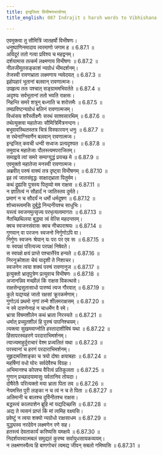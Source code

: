 ```yaml
---
title: इन्द्रजिता विभीषणभर्त्सनम्
title_english: 087 Indrajit s harsh words to Vibhishana

---
```

<div class="audioEmbed"  caption="श्रीराम-हरिसीताराममूर्ति-घनपाठिभ्यां वचनम्" src="https://archive.org/download/Ramayana-recitation-Sriram-harisItArAmamUrti-Ghanapaati-v2/Kanda_6/Kanda_6_YK-087-Indrajit_s_harsh_words_to_Vibhishana_0.mp3"></div>

एवमुक्त्वा तु सौमित्रिं जातहर्षो विभीषणः।  
धनुष्पाणिनमादाय त्वरमाणो जगाम ह ॥ 6.87.1 ॥   
अविदूरं ततो गत्वा प्रविश्य च महद्वनम्।  
दर्शयामास तत्कर्म लक्ष्मणाय विभीषणः ॥ 6.87.2 ॥   
नीलजीमूतसङ्काशं न्यग्रोधं भीमदर्शनम्।  
तेजस्वी रावणभ्राता लक्ष्मणाय न्यवेदयत् ॥ 6.87.3 ॥   
इहोपहारं भूतानां बलवान् रावणात्मजः।  
उपहृत्य ततः पश्चात् सङ्ग्राममभिवर्तते ॥ 6.87.4 ॥   
अदृश्यः सर्वभूतानां ततो भवति राक्षसः।  
निहन्ति समरे शत्रून् बध्नाति च शरोत्तमैः ॥ 6.87.5 ॥   
तमप्रविष्टन्यग्रोधं बलिनं रावणात्मजम्।  
विध्वंसय शरैस्तीक्ष्णैः सरथं साश्वसारथिम् ॥ 6.87.6 ॥   
तथेत्युक्त्वा महातेजाः सौमित्रिर्मित्रनन्दनः।  
बभूवावस्थितस्तत्र चित्रं विस्फारयन् धनुः ॥ 6.87.7 ॥   
स रथेनाग्निवर्णेन बलवान् रावणात्मजः।  
इन्द्रजित् कवची धन्वी सध्वजः प्रत्यदृश्यत ॥ 6.87.8 ॥   
तमुवाच महातेजाः पौलस्त्यमपराजितम्।  
समाह्वये त्वां समरे सम्यग्युद्धं प्रयच्छ मे ॥ 6.87.9 ॥   
एवमुक्तो महातेजा मनस्वी रावणात्मजः।  
अब्रवीत् परुषं वाक्यं तत्र दृष्ट्वा विभीषणम् ॥ 6.87.10 ॥   
इह त्वं जातसंवृद्धः साक्षाद्भ्राता पितुर्मम।  
कथं द्रुह्यसि पुत्रस्य पितृव्यो मम राक्षस ॥ 6.87.11 ॥   
न ज्ञातित्वं न सौहार्दं न जातिस्तव दुर्मते।  
प्रमाणं न च सौदर्यं न धर्मो धर्मदूषण ॥ 6.87.12 ॥   
शोच्यस्त्वमसि दुर्बुद्धे निन्दनीयश्च साधुभिः।  
यस्त्वं स्वजनमुत्सृज्य परभृत्यत्वमागतः ॥ 6.87.13 ॥   
नैतच्छिथिलया बुद्ध्या त्वं वेत्सि महदन्तरम्।  
क्वच स्वजनसंवासः क्वच नीचपराश्रयः ॥ 6.87.14 ॥   
गुणवान् वा परजनः स्वजनो निर्गुणोऽपि वा।  
निर्गुणः स्वजनः श्रेयान् यः परः पर एव सः ॥ 6.87.15 ॥   
यः स्वपक्षं परित्यज्य परपक्षं निषेवते।  
स स्वपक्षे क्षयं प्राप्ते पश्चात्तैरेव हन्यते ॥ 6.87.16 ॥   
निरनुक्रोशता चेयं यादृशी ते निशाचर।  
स्वजनेन त्वया शक्यं परुषं रावणानुज ॥ 6.87.17 ॥   
इत्युक्तो भ्रातृपुत्रेण प्रत्युवाच विभीषणः ॥ 6.87.18 ॥   
अजानन्निव मच्छीलं किं राक्षस विकत्थसे।  
राक्षसेन्द्रसुतासाधो पारुष्यं त्यज गौरवात् ॥ 6.87.19 ॥   
कुले यद्यप्यहं जातो रक्षसां क्रूरकर्मणाम्।  
गुणोऽयं प्रथमो नृणां तन्मे शीलमराक्षसम् ॥ 6.87.20 ॥   
न रमे दारुणेनाहं न चाधर्मेण वै रमे।  
भ्रात्रा विषमशीलेन कथं भ्राता निरस्यते ॥ 6.87.21 ॥   
धर्मात् प्रच्युतशीलं हि पुरुषं पापनिश्चयम्।  
त्यक्त्वा सुखमवाप्नोति हस्तादाशीविषं यथा ॥ 6.87.22 ॥   
हिंसापरस्वहरणे परदाराभिमर्शनम्।  
त्याज्यमाहुर्दुराचारं वेश्म प्रज्वलितं यथा ॥ 6.87.23 ॥   
परस्वानां च हरणं परदाराभिमर्शनम्।  
सुहृदामतिशङ्का च त्रयो दोषाः क्षयाबहाः ॥ 6.87.24 ॥   
महर्षिणां वधो घोरः सर्वदेवैश्च विग्रहः।  
अभिमानश्च कोपश्च वैरित्वं प्रतिकूलता ॥ 6.87.25 ॥   
गुणान् प्रच्छादयामासुः पर्वतानिव तोयदाः।  
दोषैरेतैः परित्यक्तो मया भ्राता पिता तव ॥ 6.87.26 ॥   
नेयमस्ति पुरी लङ्का न च त्वं न च ते पिता ॥ 6.87.27 ॥   
अतिमानी च बालश्च दुर्विनीतश्च राक्षस।  
बद्धस्त्वं कालपाशेन ब्रूहि मां यद्यदिच्छसि ॥ 6.87.28 ॥   
अद्य ते व्यसनं प्राप्तं किं मां त्वमिह वक्ष्यसि।  
प्रवेष्टुं न त्वया शक्यो न्यग्रोधो राक्षसाधम ॥ 6.87.29 ॥   
युद्ध्यस्व नरदेवेन लक्ष्मणेन रणे सह।  
हतस्त्वं देवताकार्यं करिष्यसि यमक्षये ॥ 6.87.30 ॥   
निदर्शयस्वात्मबलं समुद्यतं कुरुष्व सर्वायुधसायकव्ययम्।  
न लक्ष्मणस्यैत्य हि बाणगोचरं त्वमद्य जीवन् सबलो गमिष्यसि ॥ 6.87.31 ॥   